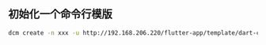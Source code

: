 ## 初始化一个命令行模版

```bash
dcm create -n xxx -u http://192.168.206.220/flutter-app/template/dart-cli-template.git -r main
```